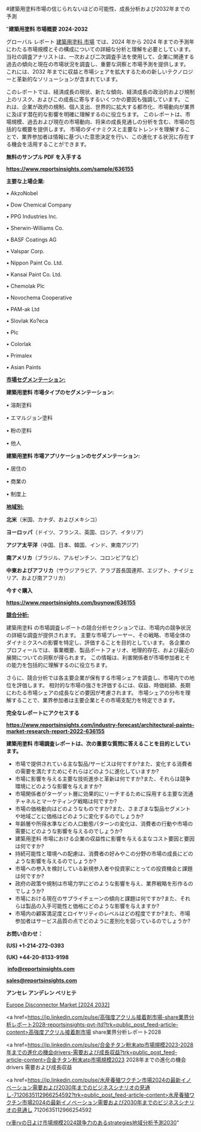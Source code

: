 #建築用塗料市場の信じられないほどの可能性、成長分析および2032年までの予測

"<strong>建築用塗料 市場概要 2024-2032</strong>

グローバル レポート <a href=https://www.reportsinsights.com/sample/636155>建築用塗料 市場</a> では、2024 年から 2024 年までの予測年にわたる市場規模とその構成についての詳細な分析と理解を必要としています。 当社の調査アナリストは、一次および二次調査手法を使用して、企業に関連する過去の傾向と現在の市場状況を調査し、重要な洞察と市場予測を提供します。 これには、2032 年までに収益と市場シェアを拡大​​するための新しいテクノロジーと革新的なソリューションが含まれています。

このレポートでは、経済成長の現状、新たな傾向、経済成長の政治的および規制上のリスク、およびこの成長に寄与するいくつかの要因も強調しています。 これは、企業が政府の規制、個人支出、世界的に拡大する都市化、市場動向が業界に及ぼす潜在的な影響を明確に理解するのに役立ちます。 このレポートは、市場規模、過去および現在の市場動向、将来の成長見通しの分析を含む、市場の包括的な概要を提供します。 市場のダイナミクスと主要なトレンドを理解することで、業界参加者は情報に基づいた意思決定を行い、この進化する状況に存在する機会を活用することができます。

<strong><b>無料のサンプル PDF を入手する</b></strong>

<a href=https://www.reportsinsights.com/sample/636155><strong><u>https://www.reportsinsights.com/sample/636155</u></strong></a>

<strong>主要な上場企業:</strong>

• AkzoNobel

• Dow Chemical Company

• PPG Industries Inc.

• Sherwin-Williams Co.

• BASF Coatings AG

• Valspar Corp.

• Nippon Paint Co. Ltd.

• Kansai Paint Co. Ltd.

• Chemolak Plc

• Novochema Cooperative

• PAM-ak Ltd

• Slovlak Ko?eca

• Plc

• Colorlak

• Primalex

• Asian Paints

<strong><u>市場セグメンテーション</u></strong><strong><u>:</u></strong>

<strong>建築用塗料 市場タイプのセグメンテーション:</strong>

• 溶剤塗料

• エマルジョン塗料

• 粉の塗料

• 他人

<strong>建築用塗料 市場アプリケーションのセグメンテーション:</strong>

• 居住の

• 商業の

• 制度上

<strong><u>地域別</u></strong><strong><u>:</u></strong>

<strong>北米</strong>（米国、カナダ、およびメキシコ）

<strong>ヨーロッパ</strong>（ドイツ、フランス、英国、ロシア、イタリア）

<strong>アジア太平洋</strong>（中国、日本、韓国、インド、東南アジア）

<strong>南アメリカ</strong>（ブラジル、アルゼンチン、コロンビアなど）

<strong>中東およびアフリカ</strong>（サウジアラビア、アラブ首長国連邦、エジプト、ナイジェリア、および南アフリカ）

<strong>今すぐ購入</strong>

<a href=https://www.reportsinsights.com/buynow/636155><strong><u>https://www.reportsinsights.com/buynow/636155</u></strong></a>

<strong><u>競合分析:</u></strong>

建築用塗料 の市場調査レポートの競合分析セクションでは、市場内の競争状況の詳細な調査が提供されます。 主要な市場プレーヤー、その戦略、市場全体のダイナミクスへの影響を特定し、評価することを目的としています。 各企業のプロフィールでは、事業概要、製品ポートフォリオ、地理的存在、および最近の展開についての洞察が得られます。 この情報は、利害関係者が市場参加者とその能力を包括的に理解するのに役立ちます。

さらに、競合分析では各主要企業が保有する市場シェアを調査し、市場内での地位を評価します。 相対的な市場の強さを評価するには、収益、時価総額、長期にわたる市場シェアの成長などの要因が考慮されます。 市場シェアの分布を理解することで、業界参加者は主要企業とその市場支配力を特定できます。

<strong>完全なレポートにアクセスする</strong>

<a href=https://www.reportsinsights.com/industry-forecast/architectural-paints-market-research-report-2022-636155><strong><u><b>https://www.reportsinsights.com/industry-forecast/architectural-paints-market-research-report-2022-636155</b></u></strong></a>

<strong><b>建築用塗料 市場調査レポートは、次の重要な質問に答えることを目的としています。</b></strong>
<ul>
  <li>市場で提供されている主な製品/サービスは何ですか?また、変化する消費者の需要を満たすためにそれらはどのように進化していますか?</li>
  <li>市場に影響を与える主要な技術進歩と革新は何ですか?また、それらは競争環境にどのような影響を与えますか?</li>
  <li>市場関係者がターゲット層に効果的にリーチするために採用する主要な流通チャネルとマーケティング戦略は何ですか?</li>
  <li>市場の価格動向はどのようなものですか?また、さまざまな製品セグメントや地域ごとに価格はどのように変化するのでしょうか?</li>
  <li>年齢層や所得水準などの人口動態パターンの変化は、消費者の行動や市場の需要にどのような影響を与えるのでしょうか?</li>
  <li>建築用塗料 市場における企業の収益性に影響を与える主なコスト要因と要因は何ですか?</li>
  <li>持続可能性と環境への配慮は、消費者の好みやこの分野の市場の成長にどのような影響を与えるのでしょうか?</li>
  <li>市場への参入を検討している新規参入者や投資家にとっての投資機会と課題は何ですか?</li>
  <li>政府の政策や規制は市場力学にどのような影響を与え、業界戦略を形作るのでしょうか?</li>
  <li>市場における現在のサプライチェーンの傾向と課題は何ですか?また、それらは製品の入手可能性と価格にどのような影響を与えますか?</li>
  <li>市場内の顧客満足度とロイヤリティのレベルはどの程度ですか?また、市場参加者はサービス品質の点でどのように差別化を図っているのでしょうか?</li>
</ul>
<strong>お問い合わせ：</strong>

<strong>(US) +1-214-272-0393</strong>

<strong>(UK) +44-20-8133-9198</strong>

<strong> </strong><a href=info@reportsinsights.com><strong><u>info@reportsinsights.com</u></strong></a>

<a href=sales@reportsinsights.com><strong><u>sales@reportsinsights.com</u></strong></a>

<strong>アンセレ アンデレン ベリヒテ</strong>

<a href=https://www.linkedin.com/pulse/europe-disconnector-markets-emerging-trends-jhfvf/>Europe Disconnector Market [2024 2032]</a>

<a href=https://jp.linkedin.com/pulse/高強度アクリル接着剤市場-share業界分析レポート2028-reportsinsights-pvt-ltd?trk=public_post_feed-article-content>高強度アクリル接着剤市場 share業界分析レポート2028</a>

<a href=https://jp.linkedin.com/pulse/合金チタン粉末atp市場規模2023-2028年までの進化の機会drivers-需要および成長収益?trk=public_post_feed-article-content>合金チタン粉末atp市場規模2023 2028年までの進化の機会drivers 需要および成長収益</a>

<a href=https://jp.linkedin.com/pulse/水産養殖ワクチン市場2024の最新イノベーション需要および2030年までのビジネスシナリオの見通し-7120635112966254592?trk=public_post_feed-article-content>水産養殖ワクチン市場2024の最新イノベーション需要および2030年までのビジネスシナリオの見通し 7120635112966254592</a>

<a href=https://www.linkedin.com/pulse/rv車rvの日よけ市場規模2024競争力のあるstrategies地域分析予測2030-reportsinsights-pvt-ltd-zt27f/>rv車rvの日よけ市場規模2024競争力のあるstrategies地域分析予測2030</a>"
